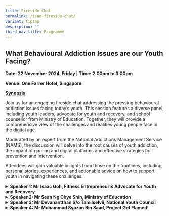 ```yaml
---
title: Fireside Chat
permalink: /isam-fireside-chat/
variant: tiptap
description: ""
third_nav_title: Programme
---
```

<h2><strong>What Behavioural Addiction Issues are our Youth Facing?</strong></h2>
<p><strong>Date: 22 November 2024, Friday | Time: 2.00pm to 3.00pm</strong>
</p>
<p><strong>Venue: One Farrer Hotel, Singapore</strong>
</p>
<p><strong><u>Synopsis</u></strong>
</p>
<p>Join us for an engaging fireside chat addressing the pressing behavioural
addiction issues facing today’s youth. This session features a diverse
panel, including youth leaders, advocate for youth and recovery, and school
counsellor from Ministry of Education. Together, they will provide a comprehensive
view of the challenges and realities young people face in the digital age.</p>
<p>Moderated by an expert from the National Addictions Management Service
(NAMS), the discussion will delve into the root causes of youth addiction,
the impact of gaming and digital platforms and effective strategies for
prevention and intervention.</p>
<p>Attendees will gain valuable insights from those on the frontlines, including
personal stories, experiences, and actionable advice on how to support
youth in navigating these challenges.</p>
<div data-type="detailGroup" class="isomer-accordion isomer-accordion-white">
<details class="isomer-details">
<summary><strong>Speaker 1: Mr Isaac Goh, Fitness Entrepreneur &amp; Advocate for Youth and Recovery</strong>
</summary>
<div data-type="detailsContent" class="isomer-details-content">
<div class="isomer-image-wrapper">
<img style="width: 100%" height="auto" width="100%" alt="" src="/images/ISAM Speakers/Isaac_Goh_v2.png">
</div>
<p>Isaac is a passionate advocate for youth and recovery, drawing from his
personal experience as a recovering drug addict. After completing two rehabilitation
stints at the Drug Rehabilitation Centre (DRC), he transformed his life
and became a successful fitness entrepreneur by founding "As We Move".
This beginner-focused studio designed helps individuals exercise at their
own pace, and in their own space.</p>
<p>Recognising loneliness as an epidemic, Isaac is dedicated to creating
environments where people feel connected. More than just a fitness space,
“As We Move” serves as a community hub, offering programs for at-risk youths
and hosting events for the elderly in Chinatown. Through this work, he
fosters intergenerational connections and a sense of belonging for those
who might otherwise feel isolated.</p>
<p>As a former community leader for the X-Offenders for Good movement, Isaac
empowers ex-offenders repurpose their stories into powerful tools for positive
change. He continues to spearhead passion projects with other ex-offenders,
highlighting the strength of resilience and community support.</p>
<p>In addition to his entrepreneurial efforts, Isaac volunteers as a peer
mentor with SHINE Children &amp; Family Services, guiding at-risk youths
at risk from non-suicidal self-injury on their paths to recovery. He also
serves as a SAFE Buddy with WECARE’s Project S.A.F.E, emphasising the power
of one addict helping another.</p>
<p>Isaac’s journey from addiction to leadership reflects his deep commitment
to service and his ability to inspire others. His community work and dedication
to creating inclusive spaces make him a beacon of hope in addressing the
addiction issues facing today’s youth.</p>
</div>
</details>
<details class="isomer-details">
<summary><strong>Speaker 2: Mr Sean Ng Chye Shin, Ministry of Education</strong>
</summary>
<div data-type="detailsContent" class="isomer-details-content">
<div class="isomer-image-wrapper">
<img style="width: 100%" height="auto" width="100%" alt="" src="/images/ISAM Speakers/Sean_Ng_v2.png">
</div>
<p>With a commitment to nurturing students’ social-emotional and mental well-being,
Sean has been a dedicated school counsellor in the Ministry of Education
since 2006. Currently serving as a Master School Counsellor in the Guidance
Branch, he has 20 years of experience supporting students aged 7 to 18.</p>
<p>Sean graduated with a Bachelor of Arts in Psychology from the University
of California, Los Angeles (United States) in 2001. He later received his
Master of Social Science in Professional Counselling with a specialisation
in Family Therapy from Swinburne University of Technology (Australia) and
the Executive and Counselling Training Academy in 2010.</p>
<p>His professional interests include enhancing the clinical and personal
development of school counsellors, establishing a practice research culture,
and deepening knowledge and skills in addictions-related issues. Outside
of work, he is married to a teacher and enjoys spending time at home with
their two daughters.</p>
<p></p>
</div>
</details>
<details class="isomer-details">
<summary><strong>Speaker 3: Mr Devanantthan S/o Tamilselvii, National Youth Council</strong>
</summary>
<div data-type="detailsContent" class="isomer-details-content">
<div class="isomer-image-wrapper">
<img style="width: 100%" height="auto" width="100%" alt="" src="/images/ISAM Speakers/Devanatthan_v2.png">
</div>
<p>Devan is a dedicated social worker, and the co-founder and Executive Director
of Mental ACT, a pioneering non-profit organisation that advocates for
mental health within Singapore’s South-Asian community. With over a decade
of specialised experience, he is a trained suicide first responder, committed
to supporting individuals grappling with suicidal ideations and driving
impactful suicide prevention initiatives. His expertise extends to working
closely with individuals facing mental health challenges, their caregivers,
and the broader community, ensuring holistic support and advocacy.</p>
<p>Devan is deeply committed in community service, serving as a grassroots
leader in Yishun and Macpherson. His actively participates with the Ministry
of Social and Family Development and Youth Corps Singapore, dedicating
his time to coaching, mentoring and empowering youth while championing
mental health awareness across various platforms.</p>
<p>He possesses a diverse set of key skills, including expertise in suicide
prevention and intervention, mental health advocacy and support, and community
leadership and engagement. He excels in youth mentorship and coaching,
ensuring effective implementation of initiatives that promote mental health
and well-being in the community.</p>
<p>Devan’s mission is to create a resilient and supportive community where
mental health is prioritised, and individuals are empowered to thrive.
Through his work and volunteer efforts, he strives to break down barriers
to mental health care, foster understanding, and build a culture of compassion
and support.</p>
</div>
</details>
<details class="isomer-details">
<summary><strong>Speaker 4: Mr Muhammad Syazan Bin Saad, Project Get Flamed!</strong>
</summary>
<div data-type="detailsContent" class="isomer-details-content">
<div class="isomer-image-wrapper">
<img style="width: 100%" height="auto" width="100%" alt="" src="/images/ISAM Speakers/Syazan_v2.png">
</div>
<p>Syazan co-founded “Project Get Flamed!” in 2020 with a simple goal in
mind: to build a positive and inclusive gaming community. The initiative
began as a finalist project under the Ministry of Education’s “What’s Your
Take – Youth Edition” on mental health and cyber wellness. As a core team
member, Syazan played a pivotal role in conceptualising the project, leading
the team in pitching and executing its ideals, which culminated in seed
funding and the opportunity to present the project prototypes to the Minister
of State for Education Ms Sun Xueling in 2021.</p>
<p>Seeking to expand the project outreach and engage more youths as game
changers, Syazan rallied youths from various polytechnics and ITEs to join
the team, and fully realise the potential of the prototypes. His leadership
led to successful funding under the “Our SG Fund for Digital Readiness”
from the Infocomm Media Development Authority, enabling the productions
of educational tools for community engagement.</p>
<p>In 2022, Syazan and his team kick-started a series of workshops and programmes
for schools and the wider community, engaging over 1,400 youths to date.
He looks forward to further expanding his team, partnership, and engagement
efforts to build a united front against toxic gaming culture.</p>
<p>A strong advocate for community empowerment, Syazan is currently a Year
3 Law undergraduate at Singapore Management University.</p>
</div>
</details>
</div>
<p></p>
